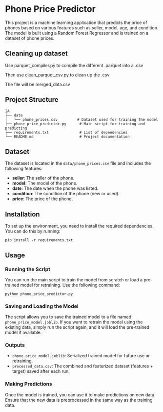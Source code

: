 # Phone Price Predictor

This project is a machine learning application that predicts the price of phones based on various features such as seller, model, age, and condition. The model is built using a Random Forest Regressor and is trained on a dataset of phone prices.

## Cleaning up dataset

Use parquet_compiler.py to compile the different .parquet into a .csv

Then use clean_parquet_csv.py to clean up the .csv

The file will be merged_data.csv

## Project Structure

```
IA
├── data
│   └── phone_prices.csv         # Dataset used for training the model
├── phone_price_predictor.py      # Main script for training and predicting
├── requirements.txt              # List of dependencies
└── README.md                     # Project documentation
```

## Dataset

The dataset is located in the `data/phone_prices.csv` file and includes the following features:
- **seller**: The seller of the phone.
- **model**: The model of the phone.
- **date**: The date when the phone was listed.
- **condition**: The condition of the phone (new or used).
- **price**: The price of the phone.

## Installation

To set up the environment, you need to install the required dependencies. You can do this by running:

```
pip install -r requirements.txt
```

## Usage

### Running the Script

You can run the main script to train the model from scratch or load a pre-trained model for retraining. Use the following command:

```
python phone_price_predictor.py
```

### Saving and Loading the Model

The script allows you to save the trained model to a file named `phone_price_model.joblib`. If you want to retrain the model using the existing data, simply run the script again, and it will load the pre-trained model if available.

### Outputs

- `phone_price_model.joblib`: Serialized trained model for future use or retraining.  
- `processed_data.csv`: The combined and featurized dataset (features + target) saved after each run.

### Making Predictions

Once the model is trained, you can use it to make predictions on new data. Ensure that the new data is preprocessed in the same way as the training data.
